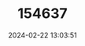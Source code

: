 ---
title: "154637"
category: "Callionymus leucobranchialis"
draft: false
date: 2024-02-22 13:03:51
languages:
  English: ["Whitegill Dragonet", "Whitegill Dragonet"]
---